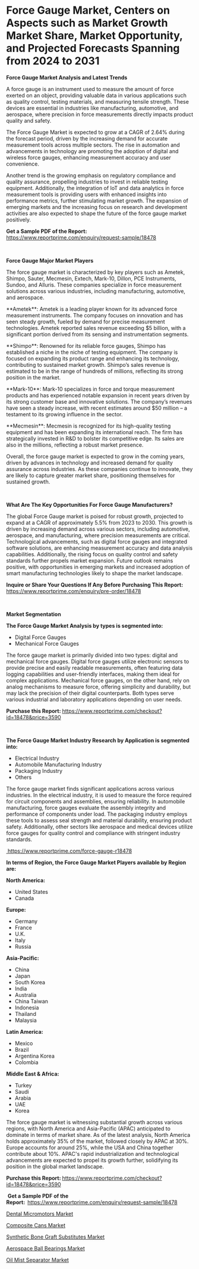 <p><h1>Force Gauge Market, Centers on Aspects such as Market Growth Market Share, Market Opportunity, and Projected Forecasts Spanning from 2024 to 2031</h1></p><p><strong>Force Gauge Market Analysis and Latest Trends</strong></p>
<p><p>A force gauge is an instrument used to measure the amount of force exerted on an object, providing valuable data in various applications such as quality control, testing materials, and measuring tensile strength. These devices are essential in industries like manufacturing, automotive, and aerospace, where precision in force measurements directly impacts product quality and safety.</p><p>The Force Gauge Market is expected to grow at a CAGR of 2.64% during the forecast period, driven by the increasing demand for accurate measurement tools across multiple sectors. The rise in automation and advancements in technology are promoting the adoption of digital and wireless force gauges, enhancing measurement accuracy and user convenience. </p><p>Another trend is the growing emphasis on regulatory compliance and quality assurance, propelling industries to invest in reliable testing equipment. Additionally, the integration of IoT and data analytics in force measurement tools is providing users with enhanced insights into performance metrics, further stimulating market growth. The expansion of emerging markets and the increasing focus on research and development activities are also expected to shape the future of the force gauge market positively.</p></p>
<p><strong>Get a Sample PDF of the Report:&nbsp;</strong> <a href="https://www.reportprime.com/enquiry/request-sample/18478?utm_campaign=10&utm_medium=2&utm_source=Github&utm_content=ia&utm_term=21112024&utm_id=force-gauge">https://www.reportprime.com/enquiry/request-sample/18478</a></p>
<p>&nbsp;</p>
<p><strong>Force Gauge Major Market Players</strong></p>
<p><p>The force gauge market is characterized by key players such as Ametek, Shimpo, Sauter, Mecmesin, Extech, Mark-10, Dillon, PCE Instruments, Sundoo, and Alluris. These companies specialize in force measurement solutions across various industries, including manufacturing, automotive, and aerospace.</p><p>**Ametek**: Ametek is a leading player known for its advanced force measurement instruments. The company focuses on innovation and has seen steady growth, fueled by demand for precise measurement technologies. Ametek reported sales revenue exceeding $5 billion, with a significant portion derived from its sensing and instrumentation segments.</p><p>**Shimpo**: Renowned for its reliable force gauges, Shimpo has established a niche in the niche of testing equipment. The company is focused on expanding its product range and enhancing its technology, contributing to sustained market growth. Shimpo’s sales revenue is estimated to be in the range of hundreds of millions, reflecting its strong position in the market.</p><p>**Mark-10**: Mark-10 specializes in force and torque measurement products and has experienced notable expansion in recent years driven by its strong customer base and innovative solutions. The company’s revenues have seen a steady increase, with recent estimates around $50 million – a testament to its growing influence in the sector.</p><p>**Mecmesin**: Mecmesin is recognized for its high-quality testing equipment and has been expanding its international reach. The firm has strategically invested in R&D to bolster its competitive edge. Its sales are also in the millions, reflecting a robust market presence.</p><p>Overall, the force gauge market is expected to grow in the coming years, driven by advances in technology and increased demand for quality assurance across industries. As these companies continue to innovate, they are likely to capture greater market share, positioning themselves for sustained growth.</p></p>
<p>&nbsp;</p>
<p><strong>What Are The Key Opportunities For Force Gauge Manufacturers?</strong></p>
<p><p>The global Force Gauge market is poised for robust growth, projected to expand at a CAGR of approximately 5.5% from 2023 to 2030. This growth is driven by increasing demand across various sectors, including automotive, aerospace, and manufacturing, where precision measurements are critical. Technological advancements, such as digital force gauges and integrated software solutions, are enhancing measurement accuracy and data analysis capabilities. Additionally, the rising focus on quality control and safety standards further propels market expansion. Future outlook remains positive, with opportunities in emerging markets and increased adoption of smart manufacturing technologies likely to shape the market landscape.</p></p>
<p><strong>Inquire or Share Your Questions If Any Before Purchasing This Report:</strong> <a href="https://www.reportprime.com/enquiry/pre-order/18478?utm_campaign=10&utm_medium=2&utm_source=Github&utm_content=ia&utm_term=21112024&utm_id=force-gauge">https://www.reportprime.com/enquiry/pre-order/18478</a></p>
<p>&nbsp;</p>
<p><strong>Market Segmentation</strong></p>
<p><strong>The Force Gauge Market Analysis by types is segmented into:</strong></p>
<p><ul><li>Digital Force Gauges</li><li>Mechanical Force Gauges</li></ul></p>
<p><p>The force gauge market is primarily divided into two types: digital and mechanical force gauges. Digital force gauges utilize electronic sensors to provide precise and easily readable measurements, often featuring data logging capabilities and user-friendly interfaces, making them ideal for complex applications. Mechanical force gauges, on the other hand, rely on analog mechanisms to measure force, offering simplicity and durability, but may lack the precision of their digital counterparts. Both types serve various industrial and laboratory applications depending on user needs.</p></p>
<p><strong>Purchase this Report:&nbsp;</strong><a href="https://www.reportprime.com/checkout?id=18478&price=3590&utm_campaign=10&utm_medium=2&utm_source=Github&utm_content=ia&utm_term=21112024&utm_id=force-gauge">https://www.reportprime.com/checkout?id=18478&price=3590</a></p>
<p>&nbsp;</p>
<p><strong>The Force Gauge Market Industry Research by Application is segmented into:</strong></p>
<p><ul><li>Electrical Industry</li><li>Automobile Manufacturing Industry</li><li>Packaging Industry</li><li>Others</li></ul></p>
<p><p>The force gauge market finds significant applications across various industries. In the electrical industry, it is used to measure the force required for circuit components and assemblies, ensuring reliability. In automobile manufacturing, force gauges evaluate the assembly integrity and performance of components under load. The packaging industry employs these tools to assess seal strength and material durability, ensuring product safety. Additionally, other sectors like aerospace and medical devices utilize force gauges for quality control and compliance with stringent industry standards.</p></p>
<p><a href="https://www.reportprime.com/force-gauge-r18478?utm_campaign=10&utm_medium=2&utm_source=Github&utm_content=ia&utm_term=21112024&utm_id=force-gauge">&nbsp;https://www.reportprime.com/force-gauge-r18478</a></p>
<p><strong>In terms of Region, the Force Gauge Market Players available by Region are:</strong></p>
<p>
    <p> <strong> North America: </strong>
        <ul>
            <li>United States</li>
            <li>Canada</li>
        </ul>
        </p> 
    <p> <strong> Europe: </strong>
        <ul>
            <li>Germany</li>
            <li>France</li>
            <li>U.K.</li>
            <li>Italy</li>
            <li>Russia</li>
        </ul>
        </p> 
    <p> <strong> Asia-Pacific: </strong>
        <ul>
            <li>China</li>
            <li>Japan</li>
            <li>South Korea</li>
            <li>India</li>
            <li>Australia</li>
            <li>China Taiwan</li>
            <li>Indonesia</li>
            <li>Thailand</li>
            <li>Malaysia</li>
        </ul>
        </p> 
    <p> <strong> Latin America: </strong>
        <ul>
            <li>Mexico</li>
            <li>Brazil</li>
            <li>Argentina Korea</li>
            <li>Colombia</li>
        </ul>
        </p> 
    <p> <strong> Middle East & Africa: </strong>
        <ul>
            <li>Turkey</li>
            <li>Saudi</li>
            <li>Arabia</li>
            <li>UAE</li>
            <li>Korea</li>
        </ul>
    </p>
    </p>
<p><p>The force gauge market is witnessing substantial growth across various regions, with North America and Asia-Pacific (APAC) anticipated to dominate in terms of market share. As of the latest analysis, North America holds approximately 35% of the market, followed closely by APAC at 30%. Europe accounts for around 25%, while the USA and China together contribute about 10%. APAC's rapid industrialization and technological advancements are expected to propel its growth further, solidifying its position in the global market landscape.</p></p>
<p><strong>Purchase this Report: </strong><a href="https://www.reportprime.com/checkout?id=18478&price=3590&utm_campaign=10&utm_medium=2&utm_source=Github&utm_content=ia&utm_term=21112024&utm_id=force-gauge">https://www.reportprime.com/checkout?id=18478&price=3590</a></p>
<p>&nbsp;<strong>Get a Sample PDF of the Report:&nbsp;&nbsp;</strong><a href="https://www.reportprime.com/enquiry/request-sample/18478?utm_campaign=10&utm_medium=2&utm_source=Github&utm_content=ia&utm_term=21112024&utm_id=force-gauge">https://www.reportprime.com/enquiry/request-sample/18478</a></p>
<p><strong></strong></p>
<p><p><a href="https://issuu.com/reportprime-2/docs/dental-micromotors-market-size-2030_448bdc32be0cfa?utm_campaign=10&utm_medium=2&utm_source=Github&utm_content=ia&utm_term=21112024&utm_id=force-gauge">Dental Micromotors Market</a></p><p><a href="https://www.linkedin.com/pulse/composite-cans-momentum-charting-102-cagr-path-2024-2031-cf9de?utm_campaign=10&utm_medium=2&utm_source=Github&utm_content=ia&utm_term=21112024&utm_id=force-gauge">Composite Cans Market</a></p><p><a href="https://issuu.com/reportprime-2/docs/synthetic-bone-graft-substitutes-ma_eae9351630a840?utm_campaign=10&utm_medium=2&utm_source=Github&utm_content=ia&utm_term=21112024&utm_id=force-gauge">Synthetic Bone Graft Substitutes Market</a></p><p><a href="https://www.linkedin.com/pulse/assessment-aerospace-ball-bearings-market-scope-markets-size-revenue-hm81c?utm_campaign=10&utm_medium=2&utm_source=Github&utm_content=ia&utm_term=21112024&utm_id=force-gauge">Aerospace Ball Bearings Market</a></p><p><a href="https://github.com/BryceTownsendr/Market-Research-Report-List-7/blob/main/oil-mist-separator-market.md?utm_campaign=10&utm_medium=2&utm_source=Github&utm_content=ia&utm_term=21112024&utm_id=force-gauge">Oil Mist Separator Market</a></p></p>